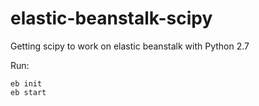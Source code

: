 elastic-beanstalk-scipy
=======================

Getting scipy to work on elastic beanstalk with Python 2.7

Run:

```
eb init
eb start
``` 

